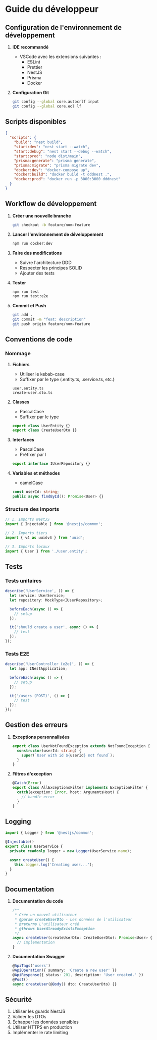 # Guide du développeur

## Configuration de l'environnement de développement

1. **IDE recommandé**
   - VSCode avec les extensions suivantes :
     - ESLint
     - Prettier
     - NestJS
     - Prisma
     - Docker

2. **Configuration Git**
   ```bash
   git config --global core.autocrlf input
   git config --global core.eol lf
   ```

## Scripts disponibles

```json
{
  "scripts": {
    "build": "nest build",
    "start:dev": "nest start --watch",
    "start:debug": "nest start --debug --watch",
    "start:prod": "node dist/main",
    "prisma:generate": "prisma generate",
    "prisma:migrate": "prisma migrate dev",
    "docker:dev": "docker-compose up",
    "docker:build": "docker build -t dddnest .",
    "docker:prod": "docker run -p 3000:3000 dddnest"
  }
}
```

## Workflow de développement

1. **Créer une nouvelle branche**
   ```bash
   git checkout -b feature/nom-feature
   ```

2. **Lancer l'environnement de développement**
   ```bash
   npm run docker:dev
   ```

3. **Faire des modifications**
   - Suivre l'architecture DDD
   - Respecter les principes SOLID
   - Ajouter des tests

4. **Tester**
   ```bash
   npm run test
   npm run test:e2e
   ```

5. **Commit et Push**
   ```bash
   git add .
   git commit -m "feat: description"
   git push origin feature/nom-feature
   ```

## Conventions de code

### Nommage

1. **Fichiers**
   - Utiliser le kebab-case
   - Suffixer par le type (.entity.ts, .service.ts, etc.)
   ```
   user.entity.ts
   create-user.dto.ts
   ```

2. **Classes**
   - PascalCase
   - Suffixer par le type
   ```typescript
   export class UserEntity {}
   export class CreateUserDto {}
   ```

3. **Interfaces**
   - PascalCase
   - Préfixer par I
   ```typescript
   export interface IUserRepository {}
   ```

4. **Variables et méthodes**
   - camelCase
   ```typescript
   const userId: string;
   public async findById(): Promise<User> {}
   ```

### Structure des imports

```typescript
// 1. Imports NestJS
import { Injectable } from '@nestjs/common';

// 2. Imports tiers
import { v4 as uuidv4 } from 'uuid';

// 3. Imports locaux
import { User } from './user.entity';
```

## Tests

### Tests unitaires

```typescript
describe('UserService', () => {
  let service: UserService;
  let repository: MockType<IUserRepository>;

  beforeEach(async () => {
    // setup
  });

  it('should create a user', async () => {
    // test
  });
});
```

### Tests E2E

```typescript
describe('UserController (e2e)', () => {
  let app: INestApplication;

  beforeEach(async () => {
    // setup
  });

  it('/users (POST)', () => {
    // test
  });
});
```

## Gestion des erreurs

1. **Exceptions personnalisées**
   ```typescript
   export class UserNotFoundException extends NotFoundException {
     constructor(userId: string) {
       super(`User with id ${userId} not found`);
     }
   }
   ```

2. **Filtres d'exception**
   ```typescript
   @Catch(Error)
   export class AllExceptionsFilter implements ExceptionFilter {
     catch(exception: Error, host: ArgumentsHost) {
       // handle error
     }
   }
   ```

## Logging

```typescript
import { Logger } from '@nestjs/common';

@Injectable()
export class UserService {
  private readonly logger = new Logger(UserService.name);

  async createUser() {
    this.logger.log('Creating user...');
  }
}
```

## Documentation

1. **Documentation du code**
   ```typescript
   /**
    * Crée un nouvel utilisateur
    * @param createUserDto - Les données de l'utilisateur
    * @returns L'utilisateur créé
    * @throws UserAlreadyExistsException
    */
   async createUser(createUserDto: CreateUserDto): Promise<User> {
     // implementation
   }
   ```

2. **Documentation Swagger**
   ```typescript
   @ApiTags('users')
   @ApiOperation({ summary: 'Create a new user' })
   @ApiResponse({ status: 201, description: 'User created.' })
   @Post()
   async createUser(@Body() dto: CreateUserDto) {}
   ```

## Sécurité

1. Utiliser les guards NestJS
2. Valider les DTOs
3. Échapper les données sensibles
4. Utiliser HTTPS en production
5. Implémenter le rate limiting

